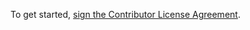 To get started, <a href="https://www.clahub.com/agreements/Thorium-Sim/thorium">sign the Contributor License Agreement</a>.

